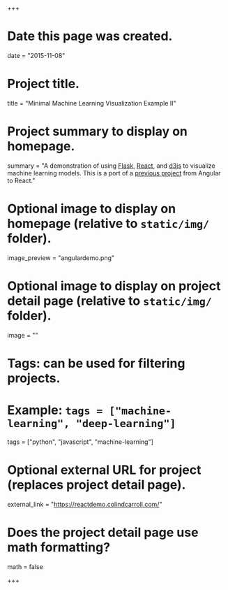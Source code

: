 +++
# Date this page was created.
date = "2015-11-08"

# Project title.
title = "Minimal Machine Learning Visualization Example II"

# Project summary to display on homepage.
summary = "A demonstration of using [Flask](https://flask.pocoo.org), [React](https://facebook.github.io/react), and [d3js](https://d3js.org) to visualize machine learning models.  This is a port of a [previous project](https://angulardemo.colindcarroll.com) from Angular to React."

# Optional image to display on homepage (relative to `static/img/` folder).
image_preview = "angulardemo.png"

# Optional image to display on project detail page (relative to `static/img/` folder).
image = ""

# Tags: can be used for filtering projects.
# Example: `tags = ["machine-learning", "deep-learning"]`
tags = ["python", "javascript", "machine-learning"]

# Optional external URL for project (replaces project detail page).
external_link = "https://reactdemo.colindcarroll.com/"

# Does the project detail page use math formatting?
math = false

+++
